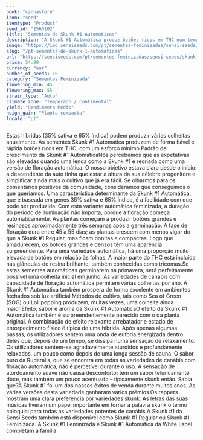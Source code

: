 ```yaml
---
book: "cannastore"
icon: "seed"
itemtype: "Product"
seed_id: "1560102"
title: "Sementes de Skunk #1 Automáticas"
description: "A Skunk #1 Automática produz botões ricos em THC num tempo recorde, com esforço mínimo. Sementes de canábis com genes 35% sativa e 65% índica – compre já!"
image: "https://img.sensiseeds.com/pt/sementes-feminizadas/sensi-seeds/skunk-1-automatic-image.png"
slug: "/pt-sementes-de-skunk-1-automaticas"
url: "https://sensiseeds.com/pt/sementes-feminizadas/sensi-seeds/skunk-1-automatic?a_aid=cannastore"
price: 54.99
currency: "eur"
number_of_seeds: 10
category: "Sementes Feminizada"
flowering_min: 45
flowering_max: 55
strain_type: "Auto"
climate_zone: "Temperado / Continental"
yield: "Rendimento Médio"
heigh_gain: "Planta compacta"
locale: "pt"
---
```

Estas híbridas (35% sativa e 65% índica) podem produzir várias colheitas anualmente. As sementes Skunk #1 Automática produzem de forma fiável e rápida botões ricos em THC, com um esforço mínimo.Padrão de crescimento da Skunk #1 AutomáticaNós percebemos que as expetativas são elevadas quando uma lenda como a Skunk #1 é recriada como uma versão de floração automática. O nosso objetivo estava claro desde o início: a descendente da auto tinha que estar à altura da sua célebre progenitora e simplificar ainda mais o cultivo que já era fácil. Se olharmos para os comentários positivos da comunidade, consideramos que conseguimos o que queríamos. Uma característica determinante da Skunk #1 Automática, que é baseada em genes 35% sativa e 65% índica, é a facilidade com que pode ser produzida. Com esta variante automática feminizada, a duração do período de iluminação não importa, porque a floração começa automaticamente. As plantas começam a produzir botões grandes e resinosos aproximadamente três semanas após a germinação. A fase de floração dura entre 45 a 55 dias; as plantas crescem com menos vigor do que a Skunk #1 Regular, mas ficam bonitas e compactas. Logo que amadurecem, os botões grandes e densos têm uma aparência surpreendente. Para uma variedade automática, há uma proporção muito elevada de botões em relação às folhas. A maior parte do THC está incluída nas glândulas de resina brilhante, também conhecidas como tricomas.Se estas sementes automáticas germinarem na primavera, será perfeitamente possível uma colheita inicial em junho. As variedades de canábis com capacidade de floração automática permitem várias colheitas por ano. A Skunk #1 Automática também prospera de forma excelente em ambientes fechados sob luz artificial.Métodos de cultivo, tais como Sea of Green (SOG) ou Lollipopping produzem, muitas vezes, uma colheita ainda maior.Efeito, sabor e aroma da Skunk #1 AutomáticaO efeito da Skunk #1 Automática também é surpreendentemente parecido com o da planta original. A combinação de efeito relaxante arrebatador e estado de entorpecimento físico é típica de uma híbrida. Após apenas algumas passas, os utilizadores sentem uma onda de euforia energizada dentro deles que, depois de um tempo, se dissipa numa sensação de relaxamento. Os utilizadores sentem-se agradavelmente aturdidos e profundamente relaxados, um pouco como depois de uma longa sessão de sauna. O sabor puro da Ruderalis, que se encontra em todas as variedades de canábis com floração automática, não é percetível durante o uso. A sensação de atordoamento suave não causa desconforto; tem um sabor teluricamente doce, mas também um pouco acentuado – tipicamente skunk então. Sabia que?A Skunk #1 foi um dos nossos êxitos de venda durante muitos anos. As várias versões desta variedade ganharam vários prémios.Os rappers mostram uma clara preferência por variedades skunk. As letras das suas músicas tiveram um papel importante em tornar a palavra skunk o termo coloquial para todas as variedades potentes de canábis.A Skunk #1 da Sensi Seeds também está disponível como Skunk #1 Regular ou Skunk #1 Feminizada. A Skunk #1 Feminizada e Skunk #1 Automática da White Label completam a família.
